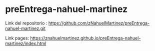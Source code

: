 # preEntrega-nahuel-martinez

Link del repositorio : https://github.com/zNahuelMartinez/preEntrega-nahuel-martinez.git

Link pages: https://znahuelmartinez.github.io/preEntrega-nahuel-martinez/index.html

